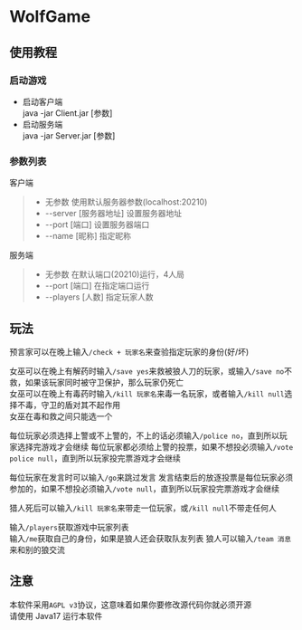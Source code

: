 # WolfGame
## 使用教程
### 启动游戏
* 启动客户端  
java -jar Client.jar [参数]  
* 启动服务端  
java -jar Server.jar [参数] 

### 参数列表  

客户端
> * 无参数 使用默认服务器参数(localhost:20210)
> * --server [服务器地址] 设置服务器地址
> * --port [端口] 设置服务器端口
> * --name [昵称] 指定昵称
  
服务端
> * 无参数 在默认端口(20210)运行，4人局
> * --port [端口] 在指定端口运行
> * --players [人数] 指定玩家人数

## 玩法
预言家可以在晚上输入`/check + 玩家名`来查验指定玩家的身份(好/坏)

女巫可以在晚上有解药时输入`/save yes`来救被狼人刀的玩家，或输入`/save no`不救，如果该玩家同时被守卫保护，那么玩家仍死亡   
女巫可以在晚上有毒药时输入`/kill 玩家名`来毒一名玩家，或者输入`/kill null`选择不毒，守卫的盾对其不起作用  
女巫在毒和救之间只能选一个  

每位玩家必须选择上警或不上警的，不上的话必须输入`/police no`，直到所以玩家选择完游戏才会继续
每位玩家都必须给上警的投票，如果不想投必须输入`/vote police null`，直到所以玩家投完票游戏才会继续

每位玩家在发言时可以输入`/go`来跳过发言
发言结束后的放逐投票是每位玩家必须参加的，如果不想投必须输入`/vote null`，直到所以玩家投完票游戏才会继续

猎人死后可以输入`/kill 玩家名`来带走一位玩家，或`/kill null`不带走任何人

输入`/players`获取游戏中玩家列表  
输入`/me`获取自己的身份，如果是狼人还会获取队友列表
狼人可以输入`/team 消息`来和别的狼交流

## 注意
本软件采用`AGPL v3`协议，这意味着如果你要修改源代码你就必须开源  
请使用 Java17 运行本软件